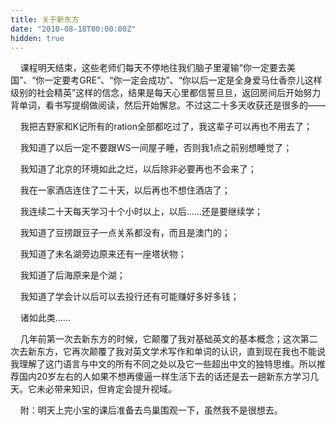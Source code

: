 ```yaml
---
title: 关于新东方
date: "2010-08-18T00:00:00Z"
hidden: true
---
```

    课程明天结束，这些老师们每天不停地往我们脑子里灌输“你一定要去美国”、“你一定要考GRE”、“你一定会成功”、“你以后一定是全身爱马仕香奈儿这样级别的社会精英”这样的信念，结果是每天心里都信誓旦旦，返回房间后开始努力背单词，看书写提纲做阅读，然后开始懈怠。不过这二十多天收获还是很多的——

    我把吉野家和K记所有的ration全部都吃过了，我这辈子可以再也不用去了；

    我知道了以后一定不要跟WS一间屋子睡，否则我1点之前别想睡觉了；

    我知道了北京的环境如此之烂，以后除非必要再也不会来了；

    我在一家酒店连住了二十天，以后再也不想住酒店了；

    我连续二十天每天学习十个小时以上，以后……还是要继续学；

    我知道了豆捞跟豆子一点关系都没有，而且是澳门的；

    我知道了未名湖旁边原来还有一座塔状物；

    我知道了后海原来是个湖；

    我知道了学会计以后可以去投行还有可能赚好多好多钱；

    诸如此类……

    几年前第一次去新东方的时候，它颠覆了我对基础英文的基本概念；这次第二次去新东方，它再次颠覆了我对英文学术写作和单词的认识，直到现在我也不能说我理解了这门语言与中文的所有不同之处以及它一些超出中文的独特思维。所以推荐国内20岁左右的人如果不想再傻逼一样生活下去的话还是去一趟新东方学习几天。它未必带来知识，但肯定会提升视域。

    附：明天上完小宝的课后准备去鸟巢围观一下，虽然我不是很想去。
